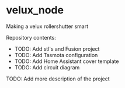 # velux_node
Making a velux rollershutter smart

Repository contents:
* TODO: Add stl's and Fusion project
* TODO: Add Tasmota configuration
* TODO: Add Home Assistant cover template
* TODO: Add circuit diagram

TODO: Add more description of the project
